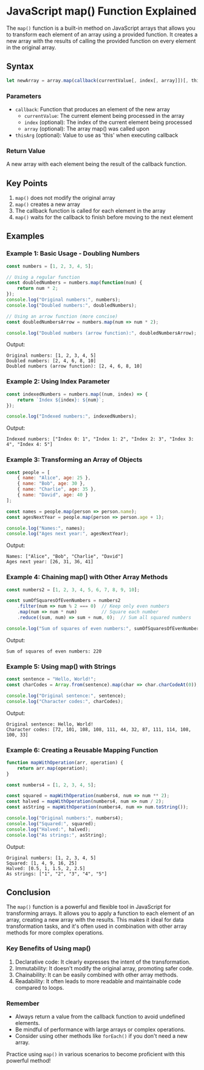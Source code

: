 # JavaScript map() Function Explained

The `map()` function is a built-in method on JavaScript arrays that allows you to transform each element of an array using a provided function. It creates a new array with the results of calling the provided function on every element in the original array.

## Syntax

```javascript
let newArray = array.map(callback(currentValue[, index[, array]])[, thisArg])
```

### Parameters
- `callback`: Function that produces an element of the new array
  - `currentValue`: The current element being processed in the array
  - `index` (optional): The index of the current element being processed
  - `array` (optional): The array map() was called upon
- `thisArg` (optional): Value to use as 'this' when executing callback

### Return Value

A new array with each element being the result of the callback function.

## Key Points

1. `map()` does not modify the original array
2. `map()` creates a new array
3. The callback function is called for each element in the array
4. `map()` waits for the callback to finish before moving to the next element

## Examples

### Example 1: Basic Usage - Doubling Numbers

```javascript
const numbers = [1, 2, 3, 4, 5];

// Using a regular function
const doubledNumbers = numbers.map(function(num) {
    return num * 2;
});
console.log("Original numbers:", numbers);
console.log("Doubled numbers:", doubledNumbers);

// Using an arrow function (more concise)
const doubledNumbersArrow = numbers.map(num => num * 2);

console.log("Doubled numbers (arrow function):", doubledNumbersArrow);
```

Output:
```
Original numbers: [1, 2, 3, 4, 5]
Doubled numbers: [2, 4, 6, 8, 10]
Doubled numbers (arrow function): [2, 4, 6, 8, 10]
```



### Example 2: Using Index Parameter

```javascript
const indexedNumbers = numbers.map((num, index) => {
    return `Index ${index}: ${num}`;
});

console.log("Indexed numbers:", indexedNumbers);
```

Output:
```
Indexed numbers: ["Index 0: 1", "Index 1: 2", "Index 2: 3", "Index 3: 4", "Index 4: 5"]
```




### Example 3: Transforming an Array of Objects

```javascript
const people = [
    { name: "Alice", age: 25 },
    { name: "Bob", age: 30 },
    { name: "Charlie", age: 35 },
    { name: "David", age: 40 }
];

const names = people.map(person => person.name);
const agesNextYear = people.map(person => person.age + 1);

console.log("Names:", names);
console.log("Ages next year:", agesNextYear);
```

Output:
```
Names: ["Alice", "Bob", "Charlie", "David"]
Ages next year: [26, 31, 36, 41]
```




### Example 4: Chaining map() with Other Array Methods

```javascript
const numbers2 = [1, 2, 3, 4, 5, 6, 7, 8, 9, 10];

const sumOfSquaresOfEvenNumbers = numbers2
    .filter(num => num % 2 === 0)  // Keep only even numbers
    .map(num => num * num)         // Square each number
    .reduce((sum, num) => sum + num, 0);  // Sum all squared numbers

console.log("Sum of squares of even numbers:", sumOfSquaresOfEvenNumbers);
```

Output:
```
Sum of squares of even numbers: 220
```

### Example 5: Using map() with Strings

```javascript
const sentence = "Hello, World!";
const charCodes = Array.from(sentence).map(char => char.charCodeAt(0));

console.log("Original sentence:", sentence);
console.log("Character codes:", charCodes);
```

Output:
```
Original sentence: Hello, World!
Character codes: [72, 101, 108, 108, 111, 44, 32, 87, 111, 114, 108, 100, 33]
```


### Example 6: Creating a Reusable Mapping Function

```javascript
function mapWithOperation(arr, operation) {
    return arr.map(operation);
}

const numbers4 = [1, 2, 3, 4, 5];

const squared = mapWithOperation(numbers4, num => num ** 2);
const halved = mapWithOperation(numbers4, num => num / 2);
const asString = mapWithOperation(numbers4, num => num.toString());

console.log("Original numbers:", numbers4);
console.log("Squared:", squared);
console.log("Halved:", halved);
console.log("As strings:", asString);
```

Output:
```
Original numbers: [1, 2, 3, 4, 5]
Squared: [1, 4, 9, 16, 25]
Halved: [0.5, 1, 1.5, 2, 2.5]
As strings: ["1", "2", "3", "4", "5"]
```



## Conclusion

The `map()` function is a powerful and flexible tool in JavaScript for transforming arrays. It allows you to apply a function to each element of an array, creating a new array with the results. This makes it ideal for data transformation tasks, and it's often used in combination with other array methods for more complex operations.

### Key Benefits of Using map()

1. Declarative code: It clearly expresses the intent of the transformation.
2. Immutability: It doesn't modify the original array, promoting safer code.
3. Chainability: It can be easily combined with other array methods.
4. Readability: It often leads to more readable and maintainable code compared to loops.

### Remember

- Always return a value from the callback function to avoid undefined elements.
- Be mindful of performance with large arrays or complex operations.
- Consider using other methods like `forEach()` if you don't need a new array.

Practice using `map()` in various scenarios to become proficient with this powerful method!